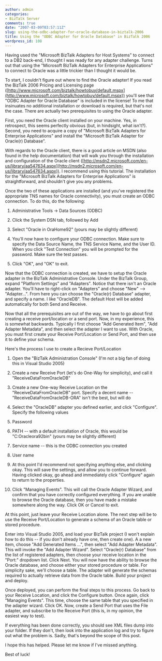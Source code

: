 ```yaml
---
author: admin
categories:
- BizTalk Server
comments: true
date: "2007-03-09T03:57:11Z"
slug: using-the-odbc-adapter-for-oracle-database-in-biztalk-2006
title: Using the "ODBC Adapter for Oracle Database" in BizTalk 2006
wordpress_id: 108
---
```


Having used the "Microsoft BizTalk Adapters for Host Systems" to connect to a DB2 back-end, I thought I was ready for any adapter challenge. Turns out that using the "Microsoft BizTalk Adapters for Enterprise Applications" to connect to Oracle was a little trickier than I thought it would be.

To start, I couldn't figure out where to find the Oracle adapter! If you read the BizTalk 2006 Pricing and Licensing page ([http://www.microsoft.com/biztalk/howtobuy/default.mspx](http://www.microsoft.com/biztalk/howtobuy/default.mspx)) you'll see that "ODBC Adapter for Oracle Database" is included in the license! To me that insinuates no additional installation or download is required, but that's not the case. There are actually two prerequisites to using the Oracle adapter.

First, you need the Oracle client installed on your machine. Yes, in retrospect, this seems perfectly obvious (but, in hindsight, what isn't?). Second, you need to acquire a copy of "Microsoft BizTalk Adapters for Enterprise Applications" and install the "Microsoft BizTalk Adapter for Oracle(r) Database".

With regards to the Oracle client, there is a good article on MSDN (also found in the help documentation) that will walk you through the installation and configuration of the Oracle client ([http://msdn2.microsoft.com/en-us/library/aa547634.aspx](http://msdn2.microsoft.com/en-us/library/aa547634.aspx)). I recommend using this tutorial. The installation for the "Microsoft BizTalk Adapters for Enterprise Applications" is straightforward, and shouldn't give you any problems.

Once the two of these applications are installed (and you've registered the appropriate TNS names for Oracle connectivity), you must create an ODBC connection. To do this, do the following:

1. Administrative Tools -> Data Sources (ODBC)

2. Click the System DSN tab, followed by Add

3. Select "Oracle in OraHome92" (yours may be slightly different)

4. You'll now have to configure your ODBC connection. Make sure to specify the Data Source Name, the TNS Service Name, and the User ID. When you click "Test Connection" you will be prompted for the password. Make sure the test passes.

5. Click "OK", and "OK" to exit.

Now that the ODBC connection is created, we have to setup the Oracle adapter in the BizTalk Administrative Console. Under the BizTalk Group, expand "Platform Settings" and "Adapters". Notice that there isn't an Oracle adapter. You'll have to right-click on "Adapters" and choose "New" --> "Adapter...". From here you can choose the "Oracle(r) Database" adapter, and specify a name. I like "OracleDB". The default Host will be added automatically for both Send and Receive.

Now that all the prerequisites are out of the way, we have to go about first creating a receive port/location or a send port. Now, in my experience, this is somewhat backwards. Typically I first choose "Add Generated Item", "Add Adapter Metadata", and then select the adapter I want to use. With Oracle, you must first create your Receive Port/Location or Send Port, and then use it to define your schema.

Here's the process I use to create a Recieve Port/Location

1. Open the "BizTalk Administration Console" (I'm not a big fan of doing this in Visual Studio 2005)

2. Create a new Receive Port (let's do One-Way for simplicity), and call it "ReceiveDataFromOracleDB"

3. Create a new One-way Receive Location on the "ReceiveDataFromOracleDB" port. Specify a decent name -- "ReceiveDataFromOracleDB-ORA" isn't the best, but will do

4. Select the "OracleDB" adapter you defined earlier, and click "Configure". Specify the following values

  1. Password

  2. PATH -- with a default installation of Oracle, this would be "C:Oracleora92bin" (yours may be slightly different)

  3. Service name -- this is the ODBC connection you created

  4. User name


5. At this point I'd recommend not specifying anything else, and clicking okay. This will save the settings, and allow you to continue forward. Having clicked okay, go ahead and immediately click "Configure" again to return to the properties.

6. Click "Managing Events". This will call the Oracle Adapter Wizard, and confirm that you have correctly configured everything. If you are unable to browse the Oracle database, then you have made a mistake somewhere along the way. Click OK or Cancel to exit.

At this point, just leave your Receive Location alone. The next step will be to use the Receive Port/Location to generate a schema of an Oracle table or stored procedure.

Enter into Visual Studio 2005, and load your BizTalk project (I won't explain how to do this -- if you don't already have one, then create one). A a new item, choose "Add Generated Items ...", then select "Add Adapter Metadata". This will invoke the "Add Adapter Wizard". Select "Oracle(r) Database" from the list of registered adapters, then choose your receive location in the "Port:" dropdown list. Click Next. You will now have the ability to browse the Oracle database, and choose either your stored procedure or table. For simplicity sake, we'll choose a table. The adapter will generate the schemas required to actually retrieve data from the Oracle table. Build your project and deploy.

Once deployed, you can perform the final steps to this process. Go back to your Receive Location, and click the Configure button. Once again, click "Managing Events". This time, choose the same table that you specified in the adapter wizard. Click OK. Now, create a Send Port that uses the File adapter, and subscribe to the Receive Port (this is, in my opinion, the easiest way to test).

If everything has been done correctly, you should see XML files dump into your folder. If they don't, then look into the application log and try to figure out what the problem is. Sadly, that's beyond the scope of this post.

I hope this has helped. Please let me know if I've missed anything.

Best of luck!